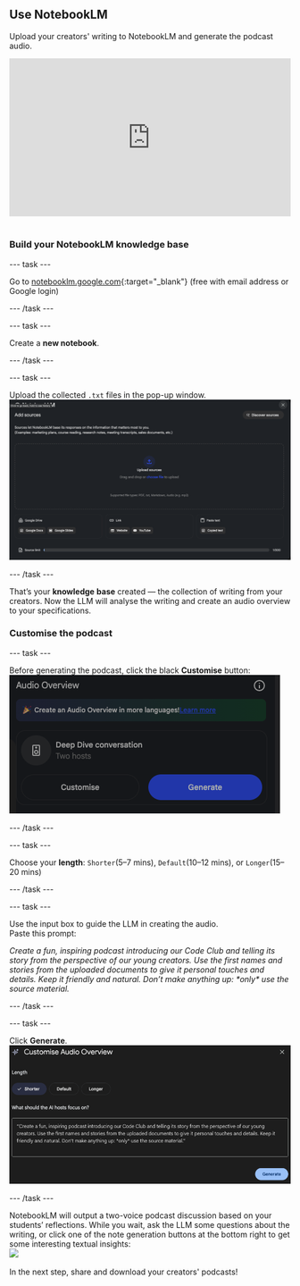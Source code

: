## Use NotebookLM
Upload your creators' writing to NotebookLM and generate the podcast audio.

<html>
<div style="position: relative; overflow: hidden; padding-top: 56.25%;">
<iframe style="position: absolute; top: 0; left: 0; right: 0; width: 100%; height: 100%; border: none;" src="https://www.youtube.com/embed/CcQN6SxfOIk?rel=0&cc_load_policy=1" allowfullscreen allow="accelerometer; autoplay; clipboard-write; encrypted-media; gyroscope; picture-in-picture; web-share">
</iframe>
</div><br>
</html>


### Build your NotebookLM knowledge base

--- task ---

Go to [notebooklm.google.com](http://notebooklm.google.com){:target="_blank"} (free with email address or Google login)

--- /task ---

--- task ---

Create a **new notebook**.

--- /task ---

--- task ---

Upload the collected `.txt` files in the pop-up window.
![](images/add_sources.png)

--- /task ---

That’s your **knowledge** **base** created — the collection of writing from your creators. Now the LLM will analyse the writing and create an audio overview to your specifications.

### Customise the podcast 

--- task ---

Before generating the podcast, click the black **Customise** button:  
![](images/audio_overview.png)

--- /task ---

--- task ---

Choose your **length**: `Shorter`(5–7 mins), `Default`(10–12 mins), or `Longer`(15–20 mins)  

--- /task ---

--- task ---

Use the input box to guide the LLM in creating the audio.   
   Paste this prompt:

   *Create a fun, inspiring podcast introducing our Code Club and telling its story from the perspective of our young creators. Use the first names and stories from the uploaded documents to give it personal touches and details. Keep it friendly and natural. Don’t make anything up: \*only\* use the source material.*

--- /task ---

--- task ---

Click **Generate**.
![](images/customise_audio.png)

--- /task ---


NotebookLM will output a two-voice podcast discussion based on your students’ reflections. While you wait, ask the LLM some questions about the writing, or click one of the note generation buttons at the bottom right to get some interesting textual insights:  
![](images/note_buttons.png)  

In the next step, share and download your creators' podcasts!
